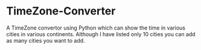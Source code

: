 # TimeZone-Converter
A TimeZone convertor using Python which can show the time in various cities in various continents. Although I have listed only 10 cities you can add as many cities you want to add.
